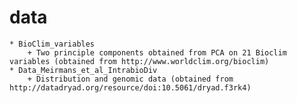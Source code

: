 data
=====
	* BioClim_variables
		+ Two principle components obtained from PCA on 21 Bioclim variables (obtained from http://www.worldclim.org/bioclim) 
	* Data_Meirmans_et_al_IntrabioDiv
		+ Distribution and genomic data (obtained from http://datadryad.org/resource/doi:10.5061/dryad.f3rk4)